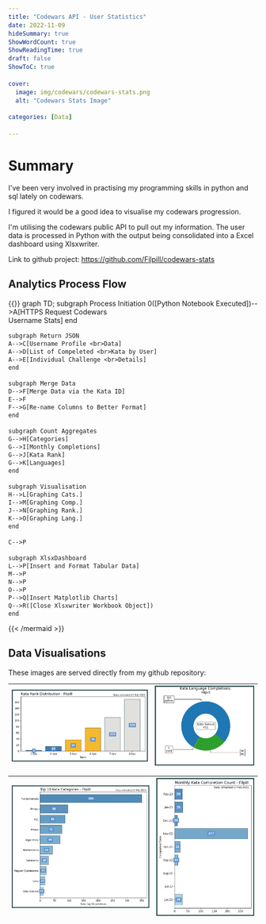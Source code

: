 ```yaml
---
title: "Codewars API - User Statistics"
date: 2022-11-09
hideSummary: true
ShowWordCount: true
ShowReadingTime: true
draft: false
ShowToC: true

cover:
  image: img/codewars/codewars-stats.png
  alt: "Codewars Stats Image"

categories: [Data]

---
```


# Summary

I've been very involved in practising my programming skills in python and sql lately on codewars.

I figured it would be a good idea to visualise my codewars progression.

I'm utilising the codewars public API to pull out my information. The user data is processed in Python with the output being consolidated into a Excel dashboard using Xlsxwriter.

Link to github project: https://github.com/Filpill/codewars-stats

## Analytics Process Flow

{{<mermaid>}}
graph TD;
    subgraph Process Initiation
    0([Python Notebook Executed])-->A[HTTPS Request Codewars <br>Username Stats]
    end

    subgraph Return JSON
    A-->C[Username Profile <br>Data]
    A-->D[List of Compeleted <br>Kata by User]
    A-->E[Individual Challenge <br>Details]
    end

    subgraph Merge Data
    D-->F[Merge Data via the Kata ID]
    E-->F
    F-->G[Re-name Columns to Better Format]
    end

    subgraph Count Aggregates
    G-->H[Categories]
    G-->I[Monthly Completions]
    G-->J[Kata Rank]
    G-->K[Languages]
    end

    subgraph Visualisation
    H-->L[Graphing Cats.]
    I-->M[Graphing Comp.]
    J-->N[Graphing Rank.]
    K-->O[Graphing Lang.]
    end

    C-->P

    subgraph XlsxDashboard
    L-->P[Insert and Format Tabular Data]
    M-->P
    N-->P
    O-->P
    P-->Q[Insert Matplotlib Charts]
    Q-->R([Close Xlsxwriter Workbook Object])
    end
{{< /mermaid >}}

## Data Visualisations

These images are served directly from my github repository:

![test](https://raw.githubusercontent.com/Filpill/codewars-stats/main/charts/rank_distribution.png) | ![test](https://raw.githubusercontent.com/Filpill/codewars-stats/main/charts/language_pie.png)
| :--------: | :----------: |

 ![test](https://raw.githubusercontent.com/Filpill/codewars-stats/main/charts/top_tags.png) |  ![test](https://raw.githubusercontent.com/Filpill/codewars-stats/main/charts/monthly_complete_barh.png)
| :--------: | :----------: |
